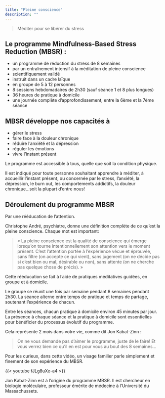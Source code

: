 ```yaml
---
title: "Pleine conscience"
description: ""
---
```


> Méditer pour se libérer du stress

## Le programme Mindfulness-Based Stress Reduction (MBSR) :

- un programme de réduction du stress de 8 semaines
- par un entraînement intensif à la méditation de pleine conscience
- scientifiquement validé
- instruit dans un cadre laïque
- en groupe de 5 à 12 personnes
- 8 sessions hebdomadaires de 2h30 (sauf séance 1 et 8 plus longues)
- 36 heures de pratique à domicile
- une journée complète d’approfondissement, entre la 6ème et la 7ème séance

## MBSR développe nos capacités à

- gérer le stress
- faire face à la douleur chronique
- réduire l’anxiété et la dépression
- réguler les émotions
- vivre l’instant présent

Le programme est accessible à tous, quelle que soit la condition physique.

Il est indiqué pour toute personne souhaitant apprendre à méditer, à accueillir l’instant présent, ou concernée par le stress, l’anxiété, la dépression, le burn out, les comportements addictifs, la douleur chronique…soit la plupart d’entre nous!

## Déroulement du programme MBSR

Par une rééducation de l’attention.

Christophe André, psychiatre, donne une définition complète de ce qu’est la pleine conscience. Chaque mot est important:

> « La pleine conscience est la qualité de conscience qui émerge lorsqu’on tourne intentionnellement son attention vers le moment présent. C’est l’attention portée à l’expérience vécue et éprouvée, sans filtre (on accepte ce qui vient), sans jugement (on ne décide pas si c’est bien ou mal, désirable ou non), sans attente (on ne cherche pas quelque chose de précis). »

Cette rééducation se fait à l’aide de pratiques méditatives guidées, en groupe et à domicile.

Le groupe se réunit une fois par semaine pendant 8 semaines pendant 2h30.
La séance alterne entre temps de pratique et temps de partage, soutenant l’expérience de chacun.

Entre les séances, chacun pratique à domicile environ 45 minutes par jour.
La présence à chaque séance et la pratique à domicile sont essentielles pour bénéficier du processus évolutif du programme.

Cela représente 2 mois dans votre vie, comme dit Jon Kabat-Zinn :

> On ne vous demande pas d’aimer le programme, juste de le faire!
> Et vous verrez bien ce qu’il en est pour vous au bout des 8 semaines…

Pour les curieux, dans cette vidéo, un visage familier parle simplement et finement de son expérience du MBSR.

{{< youtube fJLg8uXe-a4 >}}

Jon Kabat-Zinn est à l’origine du programme MBSR. Il est chercheur en biologie moléculaire, professeur émérite de médecine à l’Université du Massachussets.